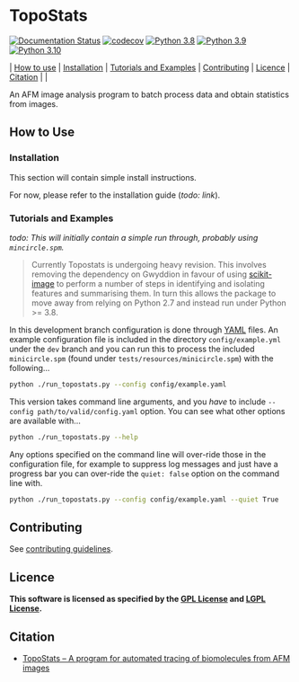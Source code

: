 # TopoStats

[![Documentation Status](https://readthedocs.org/projects/topostats/badge/?version=dev)](https://topostats.readthedocs.io/en/dev/?badge=dev)
[![codecov](https://codecov.io/gh/AFM-SPM/TopoStats/branch/dev/graph/badge.svg)](https://codecov.io/gh/AFM-SPM/TopoStats)
[![Python 3.8](https://img.shields.io/badge/python-3.8-blue.svg)](https://www.python.org/downloads/release/python-380/)
[![Python 3.9](https://img.shields.io/badge/python-3.9-blue.svg)](https://www.python.org/downloads/release/python-390/)
[![Python 3.10](https://img.shields.io/badge/python-3.10-blue.svg)](https://www.python.org/downloads/release/python-360/)

| [How to use](#How-to-use) | [Installation](#installation) | [Tutorials and Examples](#tutorials-and-Examples) | [Contributing](contributing.md) | [Licence](#licence) | [Citation](#citation) |  |

An AFM image analysis program to batch process data and obtain statistics from images.

## How to Use

### Installation

This section will contain simple install instructions.

For now, please refer to the installation guide (*todo: link*).

### Tutorials and Examples

*todo: This will initially contain a simple run through, probably using `mincircle.spm`.*

> Currently Topostats is undergoing heavy revision. This involves removing the dependency on Gwyddion in favour of using [scikit-image](https://scikit-image.org/) to perform a number of steps in identifying and isolating features and summarising them. In turn this allows the package to move away from relying on Python 2.7 and instead run under Python >= 3.8.

In this development branch configuration is done through [YAML](https://yaml.org/) files. An example configuration file
is included in the directory `config/example.yml` under the `dev` branch and you can run this to process the included
`minicircle.spm` (found under `tests/resources/minicircle.spm`) with the following...

``` bash
python ./run_topostats.py --config config/example.yaml
```

This version takes command line arguments, and you _have_ to include `--config path/to/valid/config.yaml` option. You
can see what other options are available with...

``` bash
python ./run_topostats.py --help
```

Any options specified on the command line will over-ride those in the configuration file, for example to suppress log
messages and just have a progress bar you can over-ride the `quiet: false` option on the command line with.

``` bash
python ./run_topostats.py --config config/example.yaml --quiet True
```

## Contributing

See [contributing guidelines](contributing.md).

## Licence

**This software is licensed as specified by the [GPL License](COPYING) and [LGPL License](COPYING.LESSER).**

## Citation

- [TopoStats – A program for automated tracing of biomolecules from AFM images](https://www.sciencedirect.com/science/article/pii/S1046202321000207)
